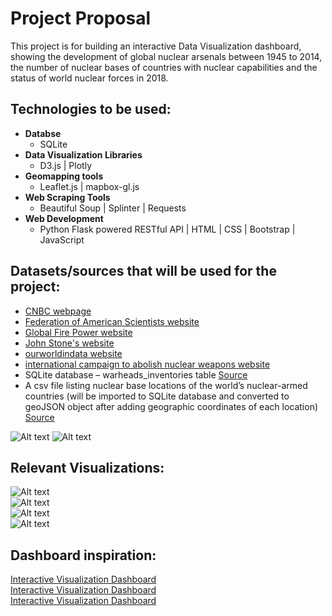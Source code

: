# Project Proposal
This project is for building an interactive Data Visualization dashboard, showing the development of global nuclear arsenals between 1945 to 2014, the number of nuclear bases of countries with nuclear capabilities and the status of world nuclear forces in 2018.

## Technologies to be used:
* **Databse**
  * SQLite
* **Data Visualization Libraries**
  * D3.js | Plotly
* **Geomapping tools**
  * Leaflet.js | mapbox-gl.js
* **Web Scraping Tools**
  * Beautiful Soup | Splinter | Requests
* **Web Development**
  * Python Flask powered RESTful API | HTML | CSS | Bootstrap | JavaScript


## Datasets/sources that will be used for the project:
* [CNBC webpage](https://www.cnbc.com/2018/07/23/us-and-russia-control-most-of-the-worlds-nuclear-weapons.html)
* [Federation of American Scientists website](https://fas.org/issues/nuclear-weapons/status-world-nuclear-forces/)
* [Global Fire Power website](https://www.globalfirepower.com/countries-listing-nato-members.asp)
* [John Stone's website](http://www.johnstonsarchive.net/nuclear/tests/wrjp205a.html)
* [ourworldindata website](https://ourworldindata.org/nuclear-weapons)
* [international campaign to abolish nuclear weapons website](http://www.icanw.org/the-facts/nuclear-arsenals/)
* SQLite database – warheads_inventories table [Source](https://www.tandfonline.com)
* A csv file listing nuclear base locations of the world’s nuclear-armed countries (will be imported to SQLite database and converted to geoJSON object after adding geographic coordinates of each location) [Source](https://www.tandfonline.com/doi/full/10.1080/00963402.2017.1363995)

![Alt text](images/metadata_stockpile.PNG?raw=true "Optional Title")
![Alt text](images/metadata_nuclear_base.PNG?raw=true "Optional Title")

## Relevant Visualizations:
![Alt text](images/WarheadsGraphic_Current.jpg?raw=true "Optional Title") 
<br>
![Alt text](images/nuclear_weapons_by_country.png?raw=true "Optional Title")
<br>
![Alt text](images/visualizationExample.png?raw=true "Optional Title")
<br>
![Alt text](images/dashboard-example.PNG?raw=true "Optional Title")

## Dashboard inspiration:
[Interactive Visualization Dashboard](https://thebulletin.org/nuclear-notebook-multimedia/) <br>
[Interactive Visualization Dashboard](https://www.ploughshares.org/world-nuclear-stockpile-report) <br>
[Interactive Visualization Dashboard](https://thebulletin.org/doomsday-clock/doomsday-dashboard/)
